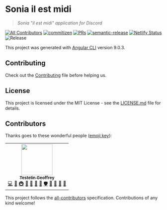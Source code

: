 # Sonia il est midi

> *Sonia "il est midi" application for Discord*

[![All Contributors](https://img.shields.io/badge/all_contributors-1-orange.svg?style=flat-square)](#contributors)
[![commitizen](https://img.shields.io/badge/commitizen-friendly-brightgreen.svg?style=flat-square)](http://commitizen.github.io/cz-cli/)
[![PRs](https://img.shields.io/badge/PRs-welcome-brightgreen.svg?style=flat-square)]()
[![semantic-release](https://img.shields.io/badge/%20%20%F0%9F%93%A6%F0%9F%9A%80-semantic--release-e10079.svg?style=flat-square)](https://github.com/semantic-release/semantic-release)
[![Netlify Status](https://api.netlify.com/api/v1/badges/474fece6-33b0-4472-8c2f-25cbb4493ecb/deploy-status)](https://app.netlify.com/sites/dark-heresy/deploys)
![Release](https://github.com/C0ZEN/sonia-il-est-midi/workflows/Release/badge.svg?branch=master&style=flat-square)

This project was generated with [Angular CLI](https://github.com/angular/angular-cli) version 9.0.3.

## Contributing

Check out the [Contributing](CONTRIBUTING.md) file before helping us.

## License

This project is licensed under the MIT License - see the [LICENSE.md](LICENSE.md) file for details.

## Contributors 

Thanks goes to these wonderful people ([emoji key](https://github.com/kentcdodds/all-contributors#emoji-key)):

<!-- ALL-CONTRIBUTORS-LIST:START - Do not remove or modify this section -->
<!-- prettier-ignore-start -->
<!-- markdownlint-disable -->
<table>
  <tr>
    <td align="center"><a href="http://www.geoffreytestelin.com/"><img src="https://avatars2.githubusercontent.com/u/10194542?s=460&v=4" width="100px;" alt=""/><br /><sub><b>Testelin Geoffrey</b></sub></a><br /><a href="https://github.com/C0ZEN/sonia-il-est-midi/commits?author=C0ZEN" title="Code">💻</a> <a href="#design-C0ZEN" title="Design">🎨</a> <a href="#infra-C0ZEN" title="Infrastructure (Hosting, Build-Tools, etc)">🚇</a> <a href="#ideas-C0ZEN" title="Ideas, Planning, & Feedback">🤔</a> <a href="#blog-C0ZEN" title="Blogposts">📝</a> <a href="https://github.com/C0ZEN/sonia-il-est-midi/commits?author=C0ZEN" title="Documentation">📖</a> <a href="#tool-C0ZEN" title="Tools">🔧</a> <a href="#security-C0ZEN" title="Security">🛡️</a> <a href="https://github.com/C0ZEN/sonia-il-est-midi/pulls?q=is%3Apr+reviewed-by%3AC0ZEN" title="Reviewed Pull Requests">👀</a> <a href="#question-C0ZEN" title="Answering Questions">💬</a> <a href="#maintenance-C0ZEN" title="Maintenance">🚧</a> <a href="https://github.com/C0ZEN/sonia-il-est-midi/issues?q=author%3AC0ZEN" title="Bug reports">🐛</a></td>
  </tr>
</table>

<!-- markdownlint-enable -->
<!-- prettier-ignore-end -->
<!-- ALL-CONTRIBUTORS-LIST:END -->

This project follows the [all-contributors](https://github.com/kentcdodds/all-contributors) specification. Contributions of any kind welcome!

